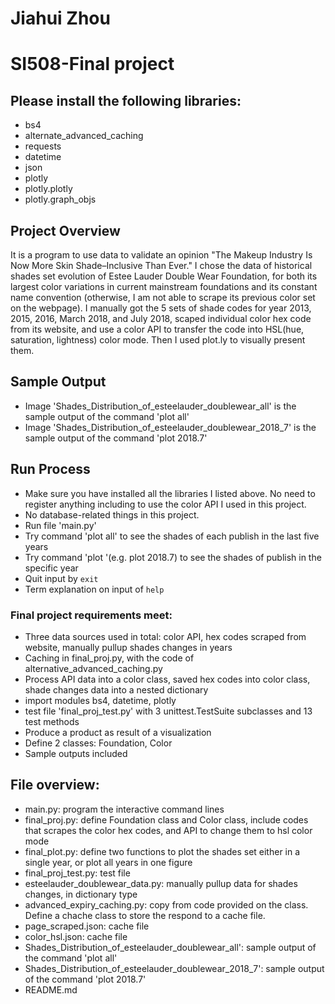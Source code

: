 # Jiahui Zhou
# SI508-Final project

## Please install the following libraries:
* bs4
* alternate_advanced_caching
* requests
* datetime
* json
* plotly
* plotly.plotly
* plotly.graph_objs

## Project Overview
It is a program to use data to validate an opinion "The Makeup Industry Is Now More Skin Shade–Inclusive Than Ever." I chose 
the data of historical shades set evolution of Estee Lauder Double Wear Foundation, for both its largest color variations in current mainstream foundations and its constant name convention (otherwise, I am not able to scrape its previous color set on the webpage). I manually got the 5 sets of shade codes for year 2013, 2015, 2016, March 2018, and July 2018, scaped individual color hex code from its website, and use a color API to transfer the code into HSL(hue, saturation, lightness) color mode. Then I used plot.ly to visually present them. 

## Sample Output
* Image 'Shades_Distribution_of_esteelauder_doublewear_all' is the sample output of the command 'plot all'
* Image 'Shades_Distribution_of_esteelauder_doublewear_2018_7' is the sample output of the command 'plot 2018.7'

## Run Process
* Make sure you have installed all the libraries I listed above. No need to register anything including to use the color API I used in this project.
* No database-related things in this project.
* Run file 'main.py'
* Try command 'plot all' to see the shades of each publish in the last five years
* Try command 'plot <Year>'(e.g. plot 2018.7) to see the shades of publish in the specific year
* Quit input by `exit`
* Term explanation on input of `help`
  
### Final project requirements meet: 
* Three data sources used in total: color API, hex codes scraped from website, manually pullup shades changes in years
* Caching in final_proj.py, with the code of alternative_advanced_caching.py
* Process API data into a color class, saved hex codes into color class, shade changes data into a nested dictionary
* import modules bs4, datetime, plotly
* test file 'final_proj_test.py' with 3 unittest.TestSuite subclasses and 13 test methods
* Produce a product as result of a visualization
* Define 2 classes: Foundation, Color
* Sample outputs included

## File overview:
* main.py: program the interactive command lines
* final_proj.py: define Foundation class and Color class, include codes that scrapes the color hex codes, and API to change them to hsl color mode
* final_plot.py: define two functions to plot the shades set either in a single year, or plot all years in one figure
* final_proj_test.py: test file
* esteelauder_doublewear_data.py: manually pullup data for shades changes, in dictionary type
* advanced_expiry_caching.py: copy from code provided on the class. Define a chache class to store the respond to a cache file.
* page_scraped.json: cache file
* color_hsl.json: cache file
* Shades_Distribution_of_esteelauder_doublewear_all': sample output of the command 'plot all'
* Shades_Distribution_of_esteelauder_doublewear_2018_7': sample output of the command 'plot 2018.7'
* README.md






